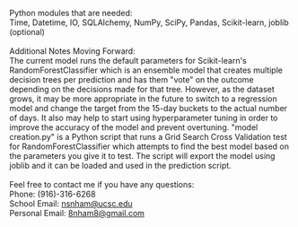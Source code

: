 Python modules that are needed:<br>
Time, Datetime, IO, SQLAlchemy, NumPy, SciPy, Pandas, Scikit-learn, joblib (optional)
<br><br>
Additional Notes Moving Forward:<br>
The current model runs the default parameters for Scikit-learn's RandomForestClassifier which is an ensemble model that creates multiple decision trees per prediction and has them "vote" on the outcome depending on the decisions made for that tree. However, as the dataset grows, it may be more appropriate in the future to switch to a regression model and change the target from the 15-day buckets to the actual number of days. It also may help to start using hyperparameter tuning in order to improve the accuracy of the model and prevent overtuning. "model creation.py" is a Python script that runs a Grid Search Cross Validation test for RandomForestClassifier which attempts to find the best model based on the parameters you give it to test. The script will export the model using joblib and it can be loaded and used in the prediction script.
<br><br>
Feel free to contact me if you have any questions: <br>
Phone: (916)-316-6268 <br>
School Email: nsnham@ucsc.edu <br>
Personal Email: 8nham8@gmail.com
